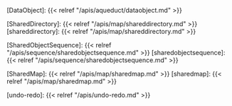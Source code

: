 <!-- Links -->

[DataObject]: {{< relref "/apis/aqueduct/dataobject.md" >}}

[SharedDirectory]: {{< relref "/apis/map/shareddirectory.md" >}}
[shareddirectory]: {{< relref "/apis/map/shareddirectory.md" >}}

[SharedObjectSequence]: {{< relref "/apis/sequence/sharedobjectsequence.md" >}}
[sharedobjectsequence]: {{< relref "/apis/sequence/sharedobjectsequence.md" >}}

[SharedMap]: {{< relref "/apis/map/sharedmap.md" >}}
[sharedmap]: {{< relref "/apis/map/sharedmap.md" >}}

[undo-redo]: {{< relref "/apis/undo-redo.md" >}}
